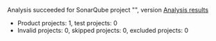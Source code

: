 Analysis succeeded for SonarQube project "", version  [Analysis results](http://localhost:9000/dashboard/index/DevopsCalculatorKey)
- Product projects: 1, test projects: 0
- Invalid projects: 0, skipped projects: 0, excluded projects: 0
